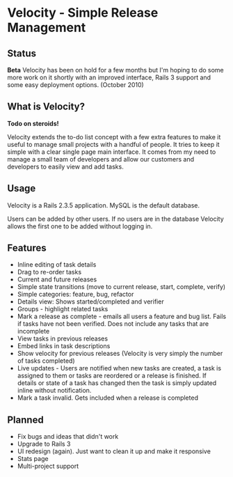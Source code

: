 Velocity - Simple Release Management
====================================

Status
--------------------
**Beta**
Velocity has been on hold for a few months but I'm hoping to do some more work on it shortly with an improved interface, Rails 3 support and some easy deployment options. (October 2010)


What is Velocity?
--------------------
**Todo on steroids!**

Velocity extends the to-do list concept with a few extra features to make it useful to manage small projects with a handful of people. It tries to keep it simple with a clear single page main interface. It comes from my need to manage a small team of developers and allow our customers and developers to easily view and add tasks.

Usage
-------------------
Velocity is a Rails 2.3.5 application. MySQL is the default database.

Users can be added by other users. If no users are in the database Velocity allows the first one to be added without logging in.

Features
--------------

* Inline editing of task details
* Drag to re-order tasks
* Current and future releases
* Simple state transitions (move to current release, start, complete, verify)
* Simple categories: feature, bug, refactor
* Details view: Shows started/completed and verifier
* Groups - highlight related tasks
* Mark a release as complete - emails all users a feature and bug list. Fails if tasks have not been verified. Does not include any tasks that are incomplete
* View tasks in previous releases
* Embed links in task descriptions
* Show velocity for previous releases (Velocity is very simply the number of tasks completed)
* Live updates - Users are notified when new tasks are created, a task is assigned to them or tasks are reordered or a release is finished. If details or state of a task has changed then the task is simply updated inline without notification.
* Mark a task invalid. Gets included when a release is completed

Planned
--------------
* Fix bugs and ideas that didn't work
* Upgrade to Rails 3
* UI redesign (again). Just want to clean it up and make it responsive
* Stats page
* Multi-project support

